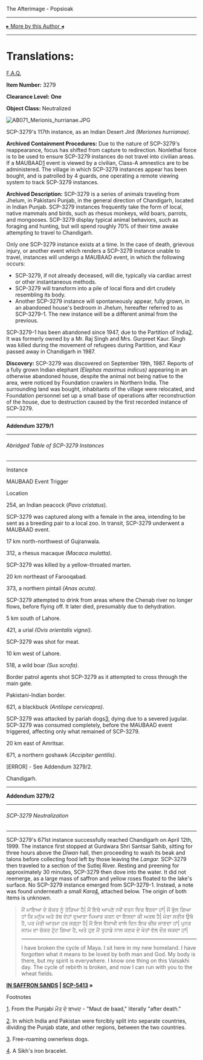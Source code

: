 The Afterimage - Popsioak

* * *

[▸ More by this Author ◂](http://www.scp-wiki.net/popsioaks-garden)

* * *

Translations:
=============

[F.A.Q.](http://www.scp-wiki.net/component:info-ayers)

**Item Number:** 3279

**Clearance Level:** **One**

**Object Class:** Neutralized

![AB071_Merionis_hurrianae.JPG](https://upload.wikimedia.org/wikipedia/commons/9/9d/AB071_Merionis_hurrianae.JPG)

SCP-3279's 117th instance, as an Indian Desert Jird _(Meriones hurrianae)._

**Archived Containment Procedures:** Due to the nature of SCP-3279's reappearance, focus has shifted from capture to redirection. Nonlethal force is to be used to ensure SCP-3279 instances do not travel into civilian areas. If a MAUBAAD[1](javascript:;) event is viewed by a civilian, Class-A amnestics are to be administered. The village in which SCP-3279 instances appear has been bought, and is patrolled by 4 guards, one operating a remote viewing system to track SCP-3279 instances.

**Archived Description:** SCP-3279 is a series of animals traveling from Jhelum, in Pakistani Punjab, in the general direction of Chandigarh, located in Indian Punjab. SCP-3279 instances frequently take the form of local, native mammals and birds, such as rhesus monkeys, wild boars, parrots, and mongooses. SCP-3279 display typical animal behaviors, such as foraging and hunting, but will spend roughly 70% of their time awake attempting to travel to Chandigarh.

Only one SCP-3279 instance exists at a time. In the case of death, grievous injury, or another event which renders a SCP-3279 instance unable to travel, instances will undergo a MAUBAAD event, in which the following occurs:

*   SCP-3279, if not already deceased, will die, typically via cardiac arrest or other instantaneous methods.
*   SCP-3279 will transform into a pile of local flora and dirt crudely resembling its body.
*   Another SCP-3279 instance will spontaneously appear, fully grown, in an abandoned house's bedroom in Jhelum, hereafter referred to as SCP-3279-1. The new instance will be a different animal from the previous.

SCP-3279-1 has been abandoned since 1947, due to the Partition of India[2](javascript:;). It was formerly owned by a Mr. Raj Singh and Mrs. Gurpreet Kaur. Singh was killed during the movement of refugees during Partition, and Kaur passed away in Chandigarh in 1987.

**Discovery:** SCP-3279 was discovered on September 19th, 1987. Reports of a fully grown Indian elephant _(Elephas maximus indicus)_ appearing in an otherwise abandoned house, despite the animal not being native to the area, were noticed by Foundation crawlers in Northern India. The surrounding land was bought, inhabitants of the village were relocated, and Foundation personnel set up a small base of operations after reconstruction of the house, due to destruction caused by the first recorded instance of SCP-3279.

* * *

**Addendum 3279/1**

* * *

###### Abridged Table of SCP-3279 Instances

* * *

Instance

MAUBAAD Event Trigger

Location

254, an Indian peacock (_Pavo cristatus_).

SCP-3279 was captured along with a female in the area, intending to be sent as a breeding pair to a local zoo. In transit, SCP-3279 underwent a MAUBAAD event.

17 km north-northwest of Gujranwala.

312, a rhesus macaque _(Macaca mulatta)_.

SCP-3279 was killed by a yellow-throated marten.

20 km northeast of Farooqabad.

373, a northern pintail _(Anas acuta)_.

SCP-3279 attempted to drink from areas where the Chenab river no longer flows, before flying off. It later died, presumably due to dehydration.

5 km south of Lahore.

421, a urial _(Ovis orientalis vignei)_.

SCP-3279 was shot for meat.

10 km west of Lahore.

518, a wild boar _(Sus scrofa)_.

Border patrol agents shot SCP-3279 as it attempted to cross through the main gate.

Pakistani-Indian border.

621, a blackbuck _(Antilope cervicapra)_.

SCP-3279 was attacked by pariah dogs[3](javascript:;), dying due to a severed jugular. SCP-3279 was consumed completely, before the MAUBAAD event triggered, affecting only what remained of SCP-3279.

20 km east of Amritsar.

671, a northern goshawk _(Accipiter gentilis)_.

\[ERROR\] - See Addendum 3279/2.

Chandigarh.

* * *

**Addendum 3279/2**

* * *

###### SCP-3279 Neutralization

* * *

SCP-3279's 671st instance successfully reached Chandigarh on April 12th, 1999. The instance first stopped at Gurdwara Shri Santsar Sahib, sitting for three hours above the _Diwan_ hall, then proceeding to wash its beak and talons before collecting food left by those leaving the _Langar._ SCP-3279 then traveled to a section of the Sutlej River. Resting and preening for approximately 30 minutes, SCP-3279 then dove into the water. It did not reemerge, as a large mass of saffron and yellow roses floated to the lake's surface. No SCP-3279 instance emerged from SCP-3279-1. Instead, a note was found underneath a small _Kara_[4](javascript:;), attached below. The origin of both items is unknown.

> ਮੈਂ ਮਾਇਆ ਦੇ ਚੱਕਰ ਨੂੰ ਤੋੜਿਆ ਹੈ| ਮੈਂ ਇਥੇ ਆਪਣੇ ਨਵੇਂ ਵਤਨ ਵਿਚ ਬੈਠਦਾ ਹਾਂ| ਮੈਂ ਭੁੱਲ ਗਿਆ ਹਾਂ ਕਿ ਮਨੁੱਖ ਅਤੇ ਰੱਬ ਦੋਹਾਂ ਦੁਆਰਾ ਪਿਆਰ ਕਰਨ ਦਾ ਇਸਦਾ ਕੀ ਅਰਥ ਹੈ| ਮੇਰਾ ਸਰੀਰ ਉਥੇ ਹੈ, ਪਰ ਮੇਰੀ ਆਤਮਾ ਹਰ ਜਗ੍ਹਾ ਹੈ| ਮੈਂ ਇਸ ਵੈਸਾਖੀ ਵਾਲੇ ਦਿਨ ਇਕ ਚੀਜ਼ ਜਾਣਦਾ ਹਾਂ| ਪੁਨਰ ਜਨਮ ਦਾ ਚੱਕਰ ਟੁੱਟ ਗਿਆ ਹੈ, ਅਤੇ ਹੁਣ ਮੈਂ ਤੁਹਾਡੇ ਨਾਲ ਕਣਕ ਦੇ ਖੇਤਾਂ ਵੱਲ ਦੌੜ ਸਕਦਾ ਹਾਂ|
> 
> * * *
> 
> I have broken the cycle of Maya. I sit here in my new homeland. I have forgotten what it means to be loved by both man and God. My body is there, but my spirit is everywhere. I know one thing on this Vaisakhi day. The cycle of rebirth is broken, and now I can run with you to the wheat fields.

**[IN SAFFRON SANDS](/saffronsands-hub) | [SCP-5413](/scp-5413) »**

Footnotes

[1](javascript:;). From the Punjabi ਮੌਤ ਦੇ ਬਾਅਦ - "Maut de baad," literally "after death."

[2](javascript:;). In which India and Pakistan were forcibly split into separate countries, dividing the Punjab state, and other regions, between the two countries.

[3](javascript:;). Free-roaming ownerless dogs.

[4](javascript:;). A Sikh's iron bracelet.
